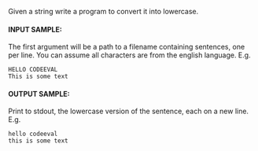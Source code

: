 Given a string write a program to convert it into lowercase.

#### INPUT SAMPLE:

The first argument will be a path to a filename containing sentences, one per line. You can assume all characters are from the english language. E.g.

```
HELLO CODEEVAL
This is some text
```

#### OUTPUT SAMPLE:

Print to stdout, the lowercase version of the sentence, each on a new line. E.g.

```
hello codeeval
this is some text
```